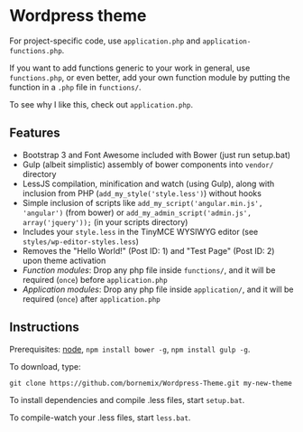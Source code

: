 Wordpress theme
===============

For project-specific code, use `application.php` and `application-functions.php`.

If you want to add functions generic to your work in general, use `functions.php`, or even better, add your own function module by putting the function in a `.php` file in `functions/`.

To see why I like this, check out `application.php`.

Features
--------

* Bootstrap 3 and Font Awesome included with Bower (just run setup.bat)
* Gulp (albeit simplistic) assembly of bower components into `vendor/` directory
* LessJS compilation, minification and watch (using Gulp), along with inclusion from PHP (`add_my_style('style.less')`) without hooks
* Simple inclusion of scripts like `add_my_script('angular.min.js', 'angular')` (from bower) or `add_my_admin_script('admin.js', array('jquery'));` (in your scripts directory)
* Includes your `style.less` in the TinyMCE WYSIWYG editor (see `styles/wp-editor-styles.less`)
* Removes the "Hello World!" (Post ID: 1) and "Test Page" (Post ID: 2) upon theme activation
* *Function modules*: Drop any php file inside `functions/`, and it will be required (`once`) before `application.php`
* *Application modules*: Drop any php file inside `application/`, and it will be required (`once`) after `application.php`

Instructions
------------

Prerequisites: [node](https://nodejs.org/), `npm install bower -g`, `npm install gulp -g`.

To download, type:

```
git clone https://github.com/bornemix/Wordpress-Theme.git my-new-theme
```

To install dependencies and compile .less files, start `setup.bat`.

To compile-watch your .less files, start `less.bat`.